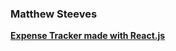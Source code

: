 ### Matthew Steeves

[**Expense Tracker made with React.js**](https://steevesm.github.io/Expense-Tracker/)
